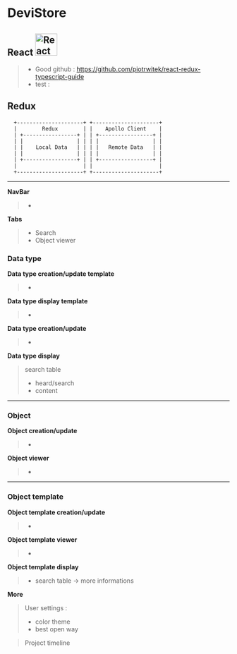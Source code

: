 # DeviStore

## React <img src="https://upload.wikimedia.org/wikipedia/commons/thumb/a/a7/React-icon.svg/1200px-React-icon.svg.png" alt="React logo" width="50" >

> - Good github : https://github.com/piotrwitek/react-redux-typescript-guide
> - test :

## Redux

```
  +---------------------+ +---------------------+
  |        Redux        | |    Apollo Client    |
  | +-----------------+ | | +-----------------+ |
  | |                 | | | |                 | |
  | |    Local Data   | | | |   Remote Data   | |
  | |                 | | | |                 | |
  | +-----------------+ | | +-----------------+ |
  |                     | |                     |
  +---------------------+ +---------------------+
```
---

**NavBar**
> -

**Tabs**
> - Search
> - Object viewer




### Data type

**Data type creation/update template**
> -

**Data type display template**
> - 

**Data type creation/update**
> -

**Data type display**
> search table
> - heard/search
> - content
---

### Object

**Object creation/update**
> -

**Object viewer**
> -


---

### Object template

**Object template creation/update**
> -

**Object template viewer**
> -

**Object template display**
> - search table -> more informations





**More**
> User settings :
> - color theme
> - best open way

> Project timeline

